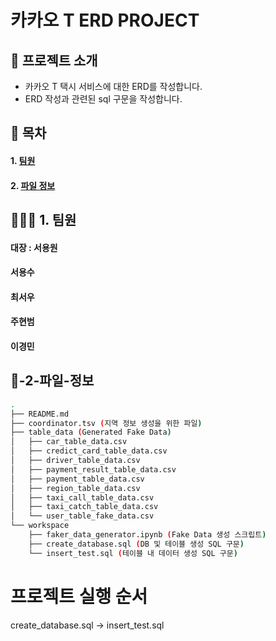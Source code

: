 # 카카오 T ERD PROJECT
## 🧮 프로젝트 소개
- 카카오 T 택시 서비스에 대한 ERD를 작성합니다.
- ERD 작성과 관련된 sql 구문을 작성합니다.

## 📍 목차
#### 1. [팀원](#🧑🏻‍💻-1-팀원)
#### 2. [파일 정보](#🔖-2-파일-정보)

## 🧑🏻‍💻 1. 팀원
#### 대장 : 서용원
#### 서용수
#### 최서우
#### 주현범
#### 이경민

## 🔖-2-파일-정보

```bash
.
├── README.md
├── coordinator.tsv (지역 정보 생성을 위한 파일)
├── table_data (Generated Fake Data)
│   ├── car_table_data.csv
│   ├── credict_card_table_data.csv
│   ├── driver_table_data.csv
│   ├── payment_result_table_data.csv
│   ├── payment_table_data.csv
│   ├── region_table_data.csv
│   ├── taxi_call_table_data.csv
│   ├── taxi_catch_table_data.csv
│   └── user_table_fake_data.csv
└── workspace
    ├── faker_data_generator.ipynb (Fake Data 생성 스크립트)
    ├── create_database.sql (DB 및 테이블 생성 SQL 구문)
    └── insert_test.sql (테이블 내 데이터 생성 SQL 구문)
```

# 프로젝트 실행 순서
create_database.sql -> insert_test.sql